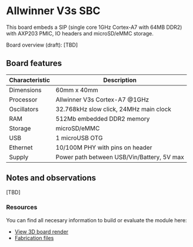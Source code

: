 # Allwinner V3s SBC

This board embeds a SIP (single core 1GHz Cortex-A7 with 64MB DDR2) with AXP203 PMIC, IO headers and microSD/eMMC storage.

Board overview (draft):
[TBD]

## Board features
| Characteristic | Description |
| --- | --- |
| Dimensions | 60mm x 40mm |
| Processor | Allwinner V3s Cortex-A7 @1GHz |
| Oscillators | 32.768kHz slow click, 24MHz main clock |
| RAM | 512Mb embedded DDR2 memory |
| Storage | microSD/eMMC |
| USB | 1 microUSB OTG |
| Ethernet | 10/100M PHY with pins on header |
| Supply | Power path between USB/Vin/Battery, 5V max |

## Notes and observations
[TBD]

### Resources
You can find all necesary information to build or evaluate the module here:
   - [View 3D board render](https://a360.co/2GTPupk)
   - [Fabrication files](https://github.com/vd-rd/sbc_alw_v3s/releases)
